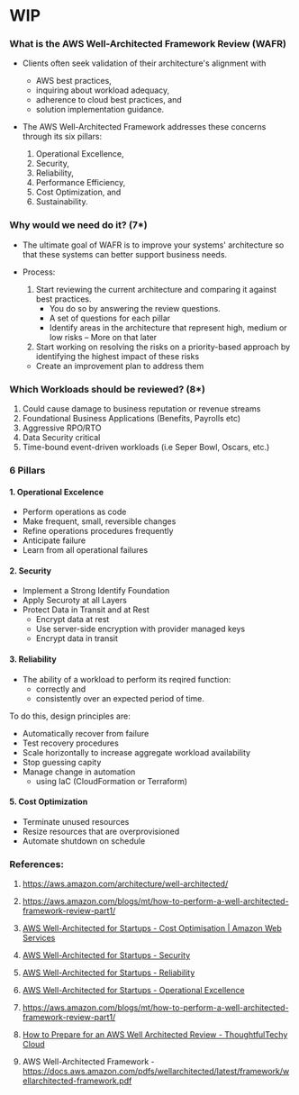 # WIP

### What is the AWS Well-Architected Framework Review (WAFR)

- Clients often seek validation of their architecture's alignment with 
   - AWS best practices, 
   - inquiring about workload adequacy, 
   - adherence to cloud best practices, and 
   - solution implementation guidance. 
   
- The AWS Well-Architected Framework addresses these concerns through its six pillars: 
   1. Operational Excellence, 
   2. Security, 
   3. Reliability, 
   4. Performance Efficiency, 
   5. Cost Optimization, and 
   6. Sustainability.

### Why would we need do it? (7*)

- The ultimate goal of WAFR is to improve your systems' architecture so that these systems can better support business needs.

- Process:
  1. Start reviewing the current architecture and comparing it against best practices. 
     - You do so by answering the review questions.
     - A set of questions for each pillar 
     - Identify areas in the architecture that represent high, medium or low risks – More on that later
  2.  Start working on resolving the risks on a priority-based approach by identifying the highest impact of these risks
     - Create an improvement plan to address them

### Which Workloads should be reviewed? (8*)

1. Could cause damage to business reputation or revenue streams
2. Foundational Business Applications (Benefits, Payrolls etc)
3. Aggressive RPO/RTO
4. Data Security critical  
5. Time-bound event-driven workloads (i.e Seper Bowl, Oscars, etc.)


### 6 Pillars

#### 1. Operational Excelence

-  Perform operations as code
-  Make frequent, small, reversible changes
-  Refine operations procedures frequently
-  Anticipate failure
-  Learn from all operational failures

#### 2. Security

- Implement a Strong Identify Foundation
- Apply Securoty at all Layers
- Protect Data in Transit and at Rest
    - Encrypt data at rest
    - Use server-side encryption with provider managed keys
    - Encrypt data in transit


#### 3. Reliability

- The ability of a workload to perform its reqired function:
   - correctly and
   - consistently
  over an expected period of time.

To do this, design principles are:
  - Automatically recover from failure
  - Test recovery procedures
  - Scale horizontally to increase aggregate workload availability
  - Stop guessing capity
  - Manage change in automation
    - using IaC (CloudFormation or Terraform)

#### 5. Cost Optimization

  - Terminate unused resources
  - Resize resources that are overprovisioned
  - Automate shutdown on schedule

### References:

1. https://aws.amazon.com/architecture/well-architected/

2. https://aws.amazon.com/blogs/mt/how-to-perform-a-well-architected-framework-review-part1/

3. [AWS Well-Architected for Startups - Cost Optimisation | Amazon Web Services](https://www.youtube.com/watch?v=tXRPicLruWc&list=PLhr1KZpdzukdc8hT9hCF8hwfWkYAX-frO&index=2)

4. [AWS Well-Architected for Startups - Security](https://www.youtube.com/watch?v=s9vf3r2fGXI&list=PLhr1KZpdzukdc8hT9hCF8hwfWkYAX-frO&index=3)

5. [AWS Well-Architected for Startups - Reliability](https://www.youtube.com/watch?v=U5CIFoWG00A&list=PLhr1KZpdzukdc8hT9hCF8hwfWkYAX-frO&index=4)

6. [AWS Well-Architected for Startups - Operational Excellence](https://www.youtube.com/watch?v=m0iUkVYUYeY&list=PLhr1KZpdzukdc8hT9hCF8hwfWkYAX-frO&index=5)

7. https://aws.amazon.com/blogs/mt/how-to-perform-a-well-architected-framework-review-part1/

8. [How to Prepare for an AWS Well Architected Review - ThoughtfulTechy Cloud](https://www.youtube.com/watch?v=59muQ6D7HrI)

9. AWS Well-Architected Framework - https://docs.aws.amazon.com/pdfs/wellarchitected/latest/framework/wellarchitected-framework.pdf